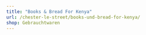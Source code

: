 ```yaml
---
title: "Books & Bread For Kenya"
url: /chester-le-street/books-und-bread-for-kenya/
shop: Gebrauchtwaren
---
```

